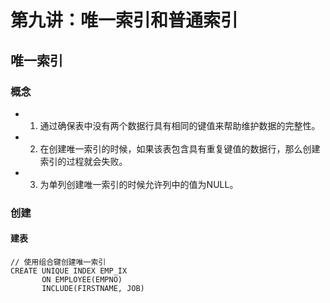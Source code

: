 # 第九讲：唯一索引和普通索引

## 唯一索引

### 概念
+ 1. 通过确保表中没有两个数据行具有相同的键值来帮助维护数据的完整性。
+ 2. 在创建唯一索引的时候，如果该表包含具有重复键值的数据行，那么创建索引的过程就会失败。
+ 3. 为单列创建唯一索引的时候允许列中的值为NULL。

### 创建
#### 建表
```mysql
// 使用组合键创建唯一索引
CREATE UNIQUE INDEX EMP_IX
       ON EMPLOYEE(EMPNO)
       INCLUDE(FIRSTNAME, JOB)
```